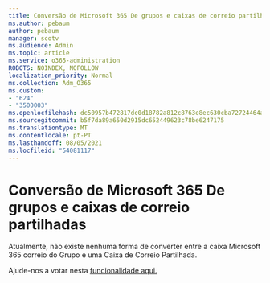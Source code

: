 ```yaml
---
title: Conversão de Microsoft 365 De grupos e caixas de correio partilhadas
ms.author: pebaum
author: pebaum
manager: scotv
ms.audience: Admin
ms.topic: article
ms.service: o365-administration
ROBOTS: NOINDEX, NOFOLLOW
localization_priority: Normal
ms.collection: Adm_O365
ms.custom:
- "624"
- "3500003"
ms.openlocfilehash: dc50957b472817dc0d18782a812c8763e8ec630cba72724464a920596abaf950
ms.sourcegitcommit: b5f7da89a650d2915dc652449623c78be6247175
ms.translationtype: MT
ms.contentlocale: pt-PT
ms.lasthandoff: 08/05/2021
ms.locfileid: "54081117"
---
```

# <a name="conversion-of-microsoft-365-group-and-shared-mailboxes"></a>Conversão de Microsoft 365 De grupos e caixas de correio partilhadas

Atualmente, não existe nenhuma forma de converter entre a caixa Microsoft 365 correio do Grupo e uma Caixa de Correio Partilhada.

Ajude-nos a votar nesta [funcionalidade aqui.](https://aka.ms/M365GroupToShared)
